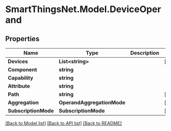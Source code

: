 # SmartThingsNet.Model.DeviceOperand
## Properties

Name | Type | Description | Notes
------------ | ------------- | ------------- | -------------
**Devices** | **List&lt;string&gt;** |  | [optional] 
**Component** | **string** |  | 
**Capability** | **string** |  | 
**Attribute** | **string** |  | 
**Path** | **string** |  | [optional] 
**Aggregation** | **OperandAggregationMode** |  | [optional] 
**SubscriptionMode** | **SubscriptionMode** |  | [optional] 

[[Back to Model list]](../README.md#documentation-for-models) [[Back to API list]](../README.md#documentation-for-api-endpoints) [[Back to README]](../README.md)

